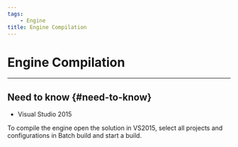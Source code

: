 ```yaml
---
tags:
    - Engine
title: Engine Compilation
---
```


# Engine Compilation

___

## Need to know {#need-to-know}

- Visual Studio 2015

To compile the engine open the solution in VS2015, select all projects and configurations in Batch build and start a build.
